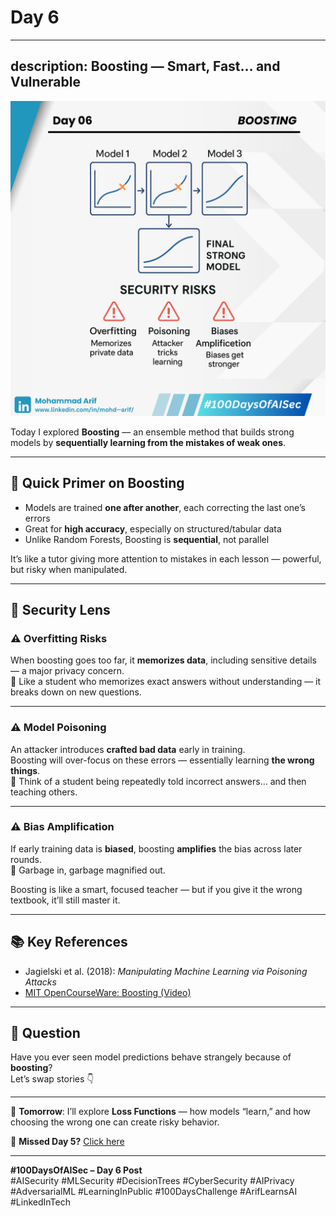 # Day 6
---
description: Boosting — Smart, Fast… and Vulnerable
--- 
![Day 06 Poster](images/day06-poster.png)

Today I explored **Boosting** — an ensemble method that builds strong models by **sequentially learning from the mistakes of weak ones**.

---

## 🔹 Quick Primer on Boosting

- Models are trained **one after another**, each correcting the last one’s errors  
- Great for **high accuracy**, especially on structured/tabular data  
- Unlike Random Forests, Boosting is **sequential**, not parallel  

It’s like a tutor giving more attention to mistakes in each lesson — powerful, but risky when manipulated.

---

## 🔐 Security Lens

### ⚠️ Overfitting Risks
When boosting goes too far, it **memorizes data**, including sensitive details — a major privacy concern.  
📌 Like a student who memorizes exact answers without understanding — it breaks down on new questions.

---

### ⚠️ Model Poisoning  
An attacker introduces **crafted bad data** early in training.  
Boosting will over-focus on these errors — essentially learning **the wrong things**.  
📌 Think of a student being repeatedly told incorrect answers… and then teaching others.

---

### ⚠️ Bias Amplification  
If early training data is **biased**, boosting **amplifies** the bias across later rounds.  
📌 Garbage in, garbage magnified out.

Boosting is like a smart, focused teacher — but if you give it the wrong textbook, it’ll still master it.

---

## 📚 Key References

- Jagielski et al. (2018): *Manipulating Machine Learning via Poisoning Attacks*  
- [MIT OpenCourseWare: Boosting (Video)](https://lnkd.in/gcdmEDpT)

---

## 💬 Question  
Have you ever seen model predictions behave strangely because of **boosting**?  
Let’s swap stories 👇

---

📅 **Tomorrow**: I’ll explore **Loss Functions** — how models “learn,” and how choosing the wrong one can create risky behavior.

🔗 **Missed Day 5?** [Click here](https://lnkd.in/gwP4u_9Z)

---

**#100DaysOfAISec – Day 6 Post**  
#AISecurity #MLSecurity #DecisionTrees #CyberSecurity #AIPrivacy #AdversarialML #LearningInPublic #100DaysChallenge #ArifLearnsAI #LinkedInTech